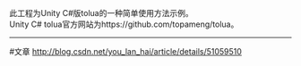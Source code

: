 此工程为Unity C#版tolua的一种简单使用方法示例。  
Unity C# tolua官方网站为https://github.com/topameng/tolua。

---------------
#文章
http://blog.csdn.net/you_lan_hai/article/details/51059510

